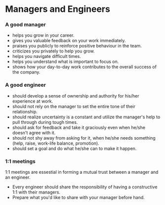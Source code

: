 # Managers and Engineers
### A good manager 
* helps you grow in your career.
* gives you valuable feedback on your work immediately.
* praises you publicly to reinforce positive behaviour in the team. 
* criticizes you privately to help you grow. 
* helps you navigate difficult times.
* helps you understand what is important to focus on. 
* shows how your day-to-day work contributes to the overall success of the company.

### A good engineer
* should develop a sense of ownership and authority for his/her experience at work.
* should not rely on the manager to set the entire tone of their relationship. 
* should realize uncertainty is a constant and utilize the manager's help to pull through during tough times. 
* should ask for feedback and take it graciously even when he/she doesn't agree with it. 
* should not shy away from asking for it, when he/she needs something (help, raise, work-life balance, promotion).
* should set a goal and do what he/she can to make it happen. 

### 1:1 meetings
1:1 meetings are essestial in forming a mutual trust between a manager and an engineer. 
* Every engineer should share the responsibility of having a constructive 1:1 with their managers. 
* Prepare what you'd like to share with your manager before hand. 


















